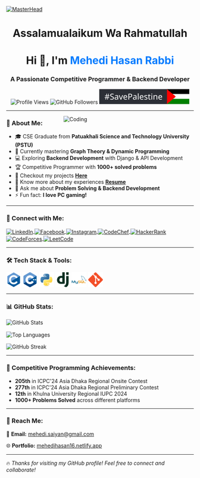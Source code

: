 [![MasterHead](https://mir-s3-cdn-cf.behance.net/project_modules/max_1200/54b6c068097599.5b50bca476b9b.gif)](https://mehedihasan16.netlify.app/)

<h1 align="center">Assalamualaikum Wa Rahmatullah</h1>
<h1 align="center">Hi 👋, I'm <span style="color:#007bff">Mehedi Hasan Rabbi</span></h1>
<h3 align="center">A Passionate Competitive Programmer & Backend Developer</h3>

<p align="center">
    <img src="https://komarev.com/ghpvc/?username=Mehedi-Hasan-Rabbi&label=Profile%20views&color=0e75b6&style=flat" alt="Profile Views" />
    <img src="https://img.shields.io/github/followers/Mehedi-Hasan-Rabbi?label=Followers&style=social" alt="GitHub Followers" />
    <img src="https://raw.githubusercontent.com/OneDroid/.github/refs/heads/main/images/badge/save-palestine.svg?fbclid=IwY2xjawJgI69leHRuA2FlbQIxMAABHhA6n751VcUd8VoTo04qhnskQfIZlVD4orqLUP0MBRDmQKOb-usabF2tejYY_aem_Hm8Nz_OjvwoWO42PC1Oosg" />
</p>

---

<img align="right" alt="Coding" width="350" src="https://cdn.dribbble.com/users/1162077/screenshots/3848914/programmer.gif">

### 🚀 About Me:
- 🎓 CSE Graduate from **Patuakhali Science and Technology University (PSTU)**
- 🌱 Currently mastering **Graph Theory & Dynamic Programming**
- 💻 Exploring **Backend Development** with Django & API Development
- 🏆 Competitive Programmer with **1000+ solved problems**
- 📂 Checkout my projects **[Here](https://github.com/Mehedi-Hasan-Rabbi?tab=repositories)**
- 📄 Know more about my experiences **[Resume](https://drive.google.com/file/d/1mVAaM9GfI5lezK5b3ebsdjO_LxHXNqNF/view?usp=sharing)**
- 💬 Ask me about **Problem Solving & Backend Development**
- ⚡ Fun fact: **I love PC gaming!**

---

### 🔗 Connect with Me:
<p align="left">
    <a href="https://linkedin.com/in/ultr4-instinct" target="blank">
        <img align="center" src="https://raw.githubusercontent.com/rahuldkjain/github-profile-readme-generator/master/src/images/icons/Social/linked-in-alt.svg" alt="LinkedIn" height="30" width="40" />
    </a>
    <a href="https://fb.com/mehedi.dragon.warrior" target="blank">
        <img align="center" src="https://raw.githubusercontent.com/rahuldkjain/github-profile-readme-generator/master/src/images/icons/Social/facebook.svg" alt="Facebook" height="30" width="40" />
    </a>
    <a href="https://instagram.com/mehedi.saiyan" target="blank">
        <img align="center" src="https://raw.githubusercontent.com/rahuldkjain/github-profile-readme-generator/master/src/images/icons/Social/instagram.svg" alt="Instagram" height="30" width="40" />
    </a>
    <a href="https://www.codechef.com/users/ultr4_instinct" target="blank">
        <img align="center" src="https://cdn.jsdelivr.net/npm/simple-icons@3.1.0/icons/codechef.svg" alt="CodeChef" height="30" width="40" />
    </a>
    <a href="https://www.hackerrank.com/ultrainstinct" target="blank">
        <img align="center" src="https://raw.githubusercontent.com/rahuldkjain/github-profile-readme-generator/master/src/images/icons/Social/hackerrank.svg" alt="HackerRank" height="30" width="40" />
    </a>
    <a href="https://codeforces.com/profile/_ultrainstinct_" target="blank">
        <img align="center" src="https://raw.githubusercontent.com/rahuldkjain/github-profile-readme-generator/master/src/images/icons/Social/codeforces.svg" alt="CodeForces" height="30" width="40" />
    </a>
    <a href="https://www.leetcode.com/ultr4_instinct" target="blank">
        <img align="center" src="https://raw.githubusercontent.com/rahuldkjain/github-profile-readme-generator/master/src/images/icons/Social/leet-code.svg" alt="LeetCode" height="30" width="40" />
    </a>
</p>

---

### 🛠 Tech Stack & Tools:
<p align="left">
    <img src="https://raw.githubusercontent.com/devicons/devicon/master/icons/c/c-original.svg" alt="C" width="40" height="40"/>
    <img src="https://raw.githubusercontent.com/devicons/devicon/master/icons/cplusplus/cplusplus-original.svg" alt="C++" width="40" height="40"/>
    <img src="https://raw.githubusercontent.com/devicons/devicon/master/icons/python/python-original.svg" alt="Python" width="40" height="40"/>
    <img src="https://raw.githubusercontent.com/devicons/devicon/master/icons/django/django-plain.svg" alt="Django" width="40" height="40"/>
    <img src="https://raw.githubusercontent.com/devicons/devicon/master/icons/mysql/mysql-original-wordmark.svg" alt="MySQL" width="40" height="40"/>
    <img src="https://raw.githubusercontent.com/devicons/devicon/master/icons/git/git-original.svg" alt="Git" width="40" height="40"/>
</p>

---

### 📊 GitHub Stats:
<p>
    <img align="center" src="https://github-readme-stats.vercel.app/api?username=Mehedi-Hasan-Rabbi&show_icons=true&theme=radical" alt="GitHub Stats" />
</p>

<p>
    <img align="center" src="https://github-readme-stats.vercel.app/api/top-langs?username=Mehedi-Hasan-Rabbi&show_icons=true&locale=en&layout=compact&theme=radical" alt="Top Languages" />
</p>

<p>
    <img align="center" src="https://github-readme-streak-stats.herokuapp.com/?user=Mehedi-Hasan-Rabbi&theme=radical" alt="GitHub Streak" />
</p>

---

### 🌟 Competitive Programming Achievements:
- **205th** in ICPC'24 Asia Dhaka Regional Onsite Contest
- **277th** in ICPC'24 Asia Dhaka Regional Preliminary Contest
- **12th** in Khulna University Regional IUPC 2024
- **1000+ Problems Solved** across different platforms

---

### 📩 Reach Me:
📧 **Email:** [mehedi.saiyan@gmail.com](mailto:mehedi.saiyan@gmail.com)

🌐 **Portfolio:** [mehedihasan16.netlify.app](https://mehedihasan16.netlify.app/)

---

🔥 *Thanks for visiting my GitHub profile! Feel free to connect and collaborate!*
